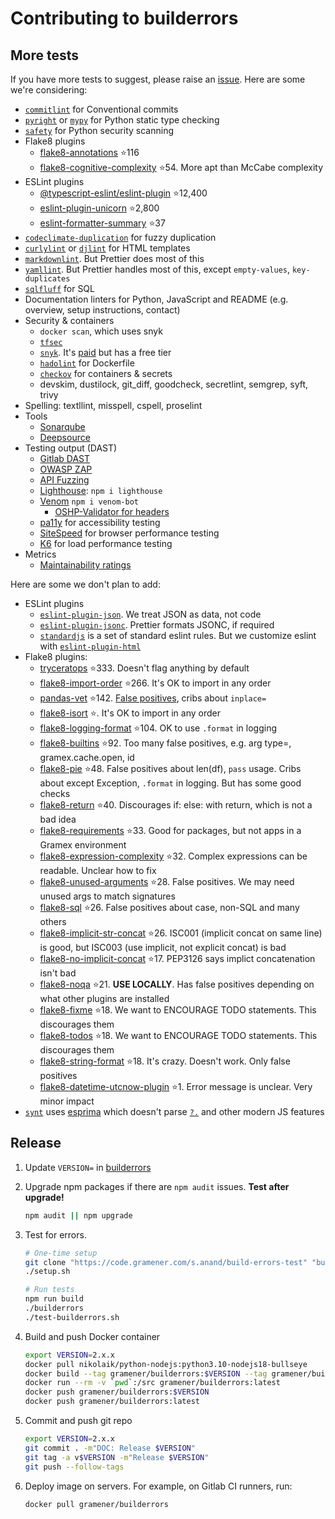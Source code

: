 # Contributing to builderrors

## More tests

If you have more tests to suggest, please raise an [issue](https://github.com/gramener/builderrors/issues). Here are some we're considering:

- [`commitlint`](https://commitlint.js.org/#/) for Conventional commits
- [`pyright`](https://github.com/microsoft/pyright) or
  [`mypy`](https://github.com/python/mypy) for Python static type checking
- [`safety`](https://github.com/pyupio/safety) for Python security scanning
- Flake8 plugins
  - [flake8-annotations](https://pypi.org/project/flake8-annotations) ⭐116
  - [flake8-cognitive-complexity](https://pypi.org/project/flake8-cognitive-complexity) ⭐54. More apt than McCabe complexity
- ESLint plugins
  - [@typescript-eslint/eslint-plugin](https://www.npmjs.com/package/@typescript-eslint/eslint-plugin) ⭐12,400
  - [eslint-plugin-unicorn](https://github.com/sindresorhus/eslint-plugin-unicorn) ⭐2,800
  - [eslint-formatter-summary](https://github.com/mhipszki/eslint-formatter-summary) ⭐37
- [`codeclimate-duplication`](https://github.com/codeclimate/codeclimate-duplication) for fuzzy duplication
- [`curlylint`](https://github.com/thibaudcolas/curlylint) or
  [`djlint`](https://github.com/Riverside-Healthcare/djLint) for HTML templates
- [`markdownlint`](https://www.npmjs.com/package/markdownlint). But Prettier does most of this
- [`yamllint`](https://yamllint.readthedocs.io/). But Prettier handles most of this, except `empty-values`, `key-duplicates`
- [`sqlfluff`](https://github.com/sqlfluff/sqlfluff) for SQL
- Documentation linters for Python, JavaScript and README (e.g. overview, setup instructions, contact)
- Security & containers
  - `docker scan`, which uses snyk
  - [`tfsec`](https://github.com/aquasecurity/tfsec)
  - [`snyk`](https://snyk.io/). It's [paid](https://snyk.io/plans/) but has a free tier
  - [`hadolint`](https://github.com/hadolint/hadolint) for Dockerfile
  - [`checkov`](https://github.com/bridgecrewio/checkov) for containers & secrets
  - devskim, dustilock, git_diff, goodcheck, secretlint, semgrep, syft, trivy
- Spelling: textllint, misspell, cspell, proselint
- Tools
  - [Sonarqube](https://docs.sonarqube.org/latest/setup-and-upgrade/install-the-server/)
  - [Deepsource](https://deepsource.io/docs/analyzer/python/)
- Testing output (DAST)
  - [Gitlab DAST](https://docs.gitlab.com/ee/user/application_security/dast/)
  - [OWASP ZAP](https://www.zaproxy.org/docs/docker/)
  - [API Fuzzing](https://docs.gitlab.com/ee/user/application_security/api_fuzzing/)
  - [Lighthouse](https://github.com/GoogleChrome/lighthouse): `npm i lighthouse`
  - [Venom](https://github.com/orkestral/venom) `npm i venom-bot`
    - [OSHP-Validator for headers](https://github.com/oshp/oshp-validator)
  - [pa11y](https://github.com/pa11y/pa11y) for accessibility testing
  - [SiteSpeed](https://www.sitespeed.io/) for browser performance testing
  - [K6](https://github.com/grafana/k6) for load performance testing
- Metrics
  - [Maintainability ratings](https://docs.codeclimate.com/docs/maintainability-calculation)

<!--

- Custom [Semgrep](https://semgrep.dev/) rules, or [CodeQL](https://codeql.github.com/)?
- See <https://semgrep.dev/blog/2021/python-static-analysis-comparison-bandit-semgrep>
-->

Here are some we don't plan to add:

- ESLint plugins
  - [`eslint-plugin-json`](https://www.npmjs.com/package/eslint-plugin-json). We treat JSON as data, not code
  - [`eslint-plugin-jsonc`](https://www.npmjs.com/package/eslint-plugin-jsonc). Prettier formats JSONC, if required
  - [`standardjs`](https://standardjs.com/) is a set of standard eslint rules. But we customize eslint with [`eslint-plugin-html`](https://github.com/BenoitZugmeyer/eslint-plugin-html)
- Flake8 plugins:
  - [tryceratops](https://pypi.org/project/tryceratops) ⭐333. Doesn't flag anything by default
  - [flake8-import-order](https://pypi.org/project/flake8-import-order) ⭐266. It's OK to import in any order
  - [pandas-vet](https://pypi.org/project/pandas-vet) ⭐142. [False positives](https://github.com/deppen8/pandas-vet/issues/74), cribs about `inplace=`
  - [flake8-isort](https://pypi.org/project/flake8-isort) ⭐. It's OK to import in any order
  - [flake8-logging-format](https://pypi.org/project/flake8-logging-format) ⭐104. OK to use `.format` in logging
  - [flake8-builtins](https://pypi.org/project/flake8-builtins) ⭐92. Too many false positives, e.g. arg type=, gramex.cache.open, id
  - [flake8-pie](https://pypi.org/project/flake8-pie) ⭐48. False positives about len(df), `pass` usage. Cribs about except Exception, `.format` in logging. But has some good checks
  - [flake8-return](https://pypi.org/project/flake8-return) ⭐40. Discourages if: else: with return, which is not a bad idea
  - [flake8-requirements](https://pypi.org/project/flake8-requirements) ⭐33. Good for packages, but not apps in a Gramex environment
  - [flake8-expression-complexity](https://pypi.org/project/flake8-expression-complexity) ⭐32. Complex expressions can be readable. Unclear how to fix
  - [flake8-unused-arguments](https://pypi.org/project/flake8-unused-arguments) ⭐28. False positives. We may need unused args to match signatures
  - [flake8-sql](https://pypi.org/project/flake8-sql) ⭐26. False positives about case, non-SQL and many others
  - [flake8-implicit-str-concat](https://pypi.org/project/flake8-implicit-str-concat) ⭐26. ISC001 (implicit concat on same line) is good, but ISC003 (use implicit, not explicit concat) is bad
  - [flake8-no-implicit-concat](https://pypi.org/project/flake8-no-implicit-concat) ⭐17. PEP3126 says implict concatenation isn't bad
  - [flake8-noqa](https://pypi.org/project/flake8-noqa) ⭐21. **USE LOCALLY**. Has false positives depending on what other plugins are installed
  - [flake8-fixme](https://pypi.org/project/flake8-fixme) ⭐18. We want to ENCOURAGE TODO statements. This discourages them
  - [flake8-todos](https://pypi.org/project/flake8-todos) ⭐18. We want to ENCOURAGE TODO statements. This discourages them
  - [flake8-string-format](https://pypi.org/project/flake8-string-format) ⭐18. It's crazy. Doesn't work. Only false positives
  - [flake8-datetime-utcnow-plugin](https://pypi.org/project/flake8-datetime-utcnow-plugin) ⭐1. Error message is unclear. Very minor impact
- [`synt`](https://github.com/brentlintner/synt) uses [esprima](https://www.npmjs.com/package/esprima) which doesn't parse [`?.`](https://developer.mozilla.org/en-US/docs/Web/JavaScript/Reference/Operators/Optional_chaining) and other modern JS features

## Release

1. Update `VERSION=` in [builderrors](builderrors)

2. Upgrade npm packages if there are `npm audit` issues. **Test after upgrade!**

   ```bash
   npm audit || npm upgrade
   ```

3. Test for errors.

   ```bash
   # One-time setup
   git clone "https://code.gramener.com/s.anand/build-errors-test" "build-errors-test"`
   ./setup.sh

   # Run tests
   npm run build
   ./builderrors
   ./test-builderrors.sh
   ```

4. Build and push Docker container

   ```bash
   export VERSION=2.x.x
   docker pull nikolaik/python-nodejs:python3.10-nodejs18-bullseye
   docker build --tag gramener/builderrors:$VERSION --tag gramener/builderrors:latest .
   docker run --rm -v `pwd`:/src gramener/builderrors:latest
   docker push gramener/builderrors:$VERSION
   docker push gramener/builderrors:latest
   ```

5. Commit and push git repo

   ```bash
   export VERSION=2.x.x
   git commit . -m"DOC: Release $VERSION"
   git tag -a v$VERSION -m"Release $VERSION"
   git push --follow-tags
   ```

    <!-- git push gitlab main --follow-tags  # For https://code.gramener.com/cto/builderrors -->

6. Deploy image on servers. For example, on Gitlab CI runners, run:

   ```bash
   docker pull gramener/builderrors
   ```
